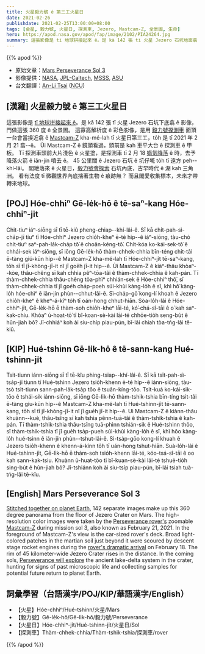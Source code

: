 ```yaml
---
title: 火星毅力號 ê 第三工火星日
date: 2021-02-26
publishdate: 2021-02-25T13:00:00+08:00
tags: [金星, 毅力號, 火星日, 探測車, Jezero, Mastcam-Z, 全景圖, 生命]
hero: https://apod.nasa.gov/apod/fap/image/2102/PIA24264.jpg
summary: 這張影像是 tī 地球拼接起來 ê。是 kā 142 張 tī 火星 Jezero 石坑地面翕 ê 影像，鬥做這張 360 度 ê 全景圖。
---
```


{{% apod %}}

- 原始文章：[Mars Perseverance Sol 3](https://apod.nasa.gov/apod/ap210226.html)
- 影像提供：[NASA][NASA], [JPL-Caltech][JPL-Caltech], [MSSS][MSSS], [ASU][ASU]
- 台文翻譯：[An-Li Tsai](mailto:thianbun.taigi@gmail.com) ([NCU](https://www.astro.ncu.edu.tw))

## [漢羅] 火星毅力號 ê 第三工火星日

這張影像是 [tī 地球拼接起來 ê][Stitched together on planet Earth]。是 kā 142 張 tī 火星 Jezero 石坑下底翕 ê 影像，鬥做這張 360 度 ê 全景圖。
這寡高解析度 ê 彩色影像，是用 [毅力號探測車][Perseverance rover's] 面頂一台會當搝近翕 ê [Mastcam-Z][Mastcam-Z] kha-mé-lah tī 火星日第三工，to̍h 是 tī 2021 年 2 月 21 翕--ê。
Ùi Mastcam-Z ê 鏡頭看過，頭前是 kah 車平大台 ê 探測車 ê 甲板。
Tī 探測車頭前大片淺色 ê 火星塗，是探測車 tī 2 月 18 [媠氣降落][rover's dramatic arrival] ê 時，去予降落火箭 ê iăn-jín 噴去 ê。
45 公里闊 ê Jezero 石坑 ê 坑仔墘 to̍h tī 遠方 peh--khí-lâi。
閣紲落來 ê 火星日，[毅力號會探索][Perseverance will explore] 石坑內底，古早時代 ê 湖 kah 三角洲。
看有法度 tī 微觀世界內底揣著生物 ê 痕跡無？
而且閣愛收集標本，未來才帶轉來地球。

## [POJ] Hóe-chhiⁿ Gē-le̍k-hō ê tē-saⁿ-kang Hóe-chhiⁿ-ji̍t

Chit-tiuⁿ iáⁿ-siōng sī tī tē-kiû pheng-chiap--khí-lâi-ê. Sī kā chi̍t-pah-sì-cha̍p-jī tiuⁿ tī Hóe-chhiⁿ Jezero chio̍h-kheⁿ ē-té hip--ê iáⁿ-siōng, tàu-chò chi̍t-tiuⁿ saⁿ-pah-la̍k-cha̍p tō͘ ê choân-kéng-tô͘.
Chi̍t-kóa ko-kái-sek-tō͘ ê chhái-sek iáⁿ-siōng, sī iōng Gē-le̍k-hō thàm-chhek-chhia bīn-téng chi̍t-tâi ē-tàng giú-kūn hip--ê Mastcam-Z kha-mé-lah tī Hóe-chhiⁿ-ji̍t tē-saⁿ-kang, to̍h sī tī jī-khòng-jī-it nî jī goe̍h jī-it hip--ê.
Ùi Mastcam-Z ê kiàⁿ-thâu khòaⁿ--kòe, thâu-chêng sī kah chhia pêⁿ-tōa-tâi ê thàm-chhek-chhia ê kah-pán.
Tī thàm-chhek-chhia thâu-chêng tōa-phìⁿ chhián-sek ê Hóe-chhiⁿ thô͘, sī thàm-chhek-chhia tī jī goe̍h cha̍p-poeh súi-khùi kàng-lo̍h ê sī, khì hō͘ kàng-lo̍h hóe-chìⁿ ê iăn-jín phùn--chhut-lâi-ê.
Sì-cha̍p-gō͘ kong-lí khoah ê Jezero chio̍h-kheⁿ ê kheⁿ-á-kîⁿ to̍h tī oán-hong chhut-hiān.
Sòa-lo̍h-lâi ê Hóe-chhiⁿ-ji̍t, Gē-le̍k-hō ē thàm-soh chio̍h-kheⁿ lāi-té, kó͘-chá-sî-tāi ê o͘ kah saⁿ-kak-chiu.
Khòaⁿ ū-hoat-tō͘ tī bî-koan-sè-kài lāi-té chhōe-tio̍h seng-bu̍t ê hûn-jiah bô?
Jî-chhiáⁿ koh ài siu-chi̍p piau-pún, bī-lâi chiah tòa-tńg-lâi tē-kiû.


## [KIP] Hué-tshinn Gē-li̍k-hō ê tē-sann-kang Hué-tshinn-ji̍t

Tsit-tiunn iánn-siōng sī tī tē-kîu phing-tsiap--khí-lâi-ê. Sī kā tsi̍t-pah-sì-tsa̍p-jī tiunn tī Hué-tshinn Jezero tsio̍h-khenn ē-té hip--ê iánn-siōng, tàu-tsò tsi̍t-tiunn sann-pah-la̍k-tsa̍p tōo ê tsuân-kíng-tôo.
Tsi̍t-kuá ko-kái-sik-tōo ê tshái-sik iánn-siōng, sī iōng Gē-li̍k-hō thàm-tshik-tshia bīn-tíng tsi̍t-tâi ē-tàng gíu-kūn hip--ê Mastcam-Z kha-mé-lah tī Hué-tshinn-ji̍t tē-sann-kang, to̍h sī tī jī-khòng-jī-it nî jī gue̍h jī-it hip--ê.
Uì Mastcam-Z ê kiànn-thâu khuànn--kuè, thâu-tsîng sī kah tshia pênn-tuā-tâi ê thàm-tshik-tshia ê kah-pán.
Tī thàm-tshik-tshia thâu-tsîng tuā-phìnn tshián-sik ê Hué-tshinn thôo, sī thàm-tshik-tshia tī jī gue̍h tsa̍p-pueh súi-khùi kàng-lo̍h ê sī, khì hōo kàng-lo̍h hué-tsìnn ê iăn-jín phùn--tshut-lâi-ê.
Sì-tsa̍p-gōo kong-lí khuah ê Jezero tsio̍h-khenn ê khenn-á-kînn to̍h tī uán-hong tshut-hiān.
Suà-lo̍h-lâi ê Hué-tshinn-ji̍t, Gē-li̍k-hō ē thàm-soh tsio̍h-khenn lāi-té, kóo-tsá-sî-tāi ê oo kah sann-kak-tsiu.
Khuànn ū-huat-tōo tī bî-kuan-sè-kài lāi-té tshuē-tio̍h sing-bu̍t ê hûn-jiah bô?
Jî-tshiánn koh ài siu-tsi̍p piau-pún, bī-lâi tsiah tuà-tńg-lâi tē-kîu.


## [English]  Mars Perseverance Sol 3

[Stitched together on planet Earth][Stitched together on planet Earth], 142 separate images make up this 360 degree panorama from the floor of Jezero Crater on Mars. The high-resolution color images were taken by the [Perseverance rover's][Perseverance rover's] zoomable [Mastcam-Z][Mastcam-Z] during mission sol 3, also known as February 21, 2021. In the foreground of Mastcam-Z's view is the car-sized rover's deck. Broad light-colored patches in the martian soil just beyond it were scoured by descent stage rocket engines during the [rover's dramatic arrival][rover's dramatic arrival] on February 18. The rim of 45 kilometer-wide Jezero Crater rises in the distance. In the coming sols, [Perseverance will explore][Perseverance will explore] the ancient lake-delta system in the crater, hunting for signs of past microscopic life and collecting samples for potential future return to planet Earth.

## 詞彙學習（台語漢字/POJ/KIP/華語漢字/English）

- 【火星】Hóe-chhiⁿ/Hué-tshinn/火星/Mars
- 【毅力號】Gē-le̍k-hō/Gē-li̍k-hō/毅力號/Perseverance
- 【火星日】Hóe-chhiⁿ-ji̍t/Hué-tshinn-ji̍t/火星日/Sol
- 【探測車】Thàm-chhek-chhia/Thàm-tshik-tshia/探測車/rover

{{% /apod %}}

[NASA]: https://www.nasa.gov/
[JPL-Caltech]: https://www.jpl.nasa.gov
[MSSS]: http://www.msss.com/
[ASU]: https://mastcamz.asu.edu/
[Stitched together on planet Earth]: https://mars.nasa.gov/resources/25640/mastcam-zs-first-360-degree-panorama/
[Perseverance rover's]: https://mars.nasa.gov/mars2020/
[Mastcam-Z]: https://mastcamz.asu.edu/
[rover's dramatic arrival]: https://apod.nasa.gov/apod/ap210223.html
[Perseverance will explore]: https://mars.nasa.gov/resources/25537/exploring-majestic-jezero-crater-illustration/
